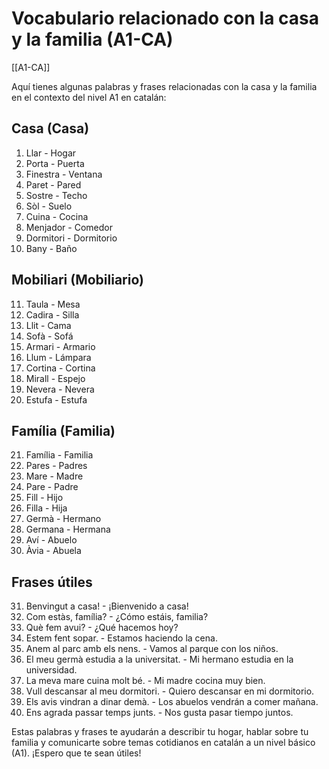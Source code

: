 # Vocabulario relacionado con la casa y la familia (A1-CA)

[[A1-CA]]

Aquí tienes algunas palabras y frases relacionadas con la casa y la familia en el contexto del nivel A1 en catalán:

## Casa (Casa)

1. Llar - Hogar
2. Porta - Puerta
3. Finestra - Ventana
4. Paret - Pared
5. Sostre - Techo
6. Sòl - Suelo
7. Cuina - Cocina
8. Menjador - Comedor
9. Dormitori - Dormitorio
10. Bany - Baño

## Mobiliari (Mobiliario)

11. Taula - Mesa
12. Cadira - Silla
13. Llit - Cama
14. Sofà - Sofá
15. Armari - Armario
16. Llum - Lámpara
17. Cortina - Cortina
18. Mirall - Espejo
19. Nevera - Nevera
20. Estufa - Estufa

## Família (Familia)

21. Família - Familia
22. Pares - Padres
23. Mare - Madre
24. Pare - Padre
25. Fill - Hijo
26. Filla - Hija
27. Germà - Hermano
28. Germana - Hermana
29. Aví - Abuelo
30. Àvia - Abuela

## Frases útiles

31. Benvingut a casa! - ¡Bienvenido a casa!
32. Com estàs, família? - ¿Cómo estáis, familia?
33. Què fem avui? - ¿Qué hacemos hoy?
34. Estem fent sopar. - Estamos haciendo la cena.
35. Anem al parc amb els nens. - Vamos al parque con los niños.
36. El meu germà estudia a la universitat. - Mi hermano estudia en la universidad.
37. La meva mare cuina molt bé. - Mi madre cocina muy bien.
38. Vull descansar al meu dormitori. - Quiero descansar en mi dormitorio.
39. Els avis vindran a dinar demà. - Los abuelos vendrán a comer mañana.
40. Ens agrada passar temps junts. - Nos gusta pasar tiempo juntos.

Estas palabras y frases te ayudarán a describir tu hogar, hablar sobre tu familia y comunicarte sobre temas cotidianos en catalán a un nivel básico (A1). ¡Espero que te sean útiles!

